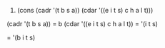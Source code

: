 1. (cons (cadr '(t b s a)) (cdar '((e i t s) c h a l t)))

(cadr '(t b s a)) = b
(cdar '((e i t s) c h a l t)) = '(i t s)

= '(b i t s)